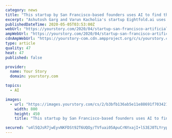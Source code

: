 ```yaml
---
category: news
title: "This startup by San Francisco-based founders uses AI to find the right hires for corporates"
excerpt: "Ashutosh Garg and Varun Kacholia's startup Eightfold.ai uses AI to match internal employees to new opportunities within their own company, and elsewhere."
publishedDateTime: 2020-05-05T03:53:00Z
webUrl: "https://yourstory.com/2020/04/startup-san-francisco-artificial-intelligence-jobs-corporates"
ampWebUrl: "https://yourstory.com/2020/04/startup-san-francisco-artificial-intelligence-jobs-corporates/amp"
cdnAmpWebUrl: "https://yourstory-com.cdn.ampproject.org/c/s/yourstory.com/2020/04/startup-san-francisco-artificial-intelligence-jobs-corporates/amp"
type: article
quality: 47
heat: 47
published: false

provider:
  name: Your Story
  domain: yourstory.com

topics:
  - AI

images:
  - url: "https://images.yourstory.com/cs/2/b3bfb136ab5e11e88691f70342131e20/Eightfold-1588099166116.jpg?fm=png&auto=format"
    width: 800
    height: 450
    title: "This startup by San Francisco-based founders uses AI to find the right hires for corporates"

secured: "u4l5QJsR7jwEyvNKFDSt92T6UQOy/TVfuai05ApuCrNYxajI+lS3EJ0TLYryph2UVaVRGcN8ndOMcfRnBelt+3TPhIJ+AzrtPxYNnzyHGIjDaMDOvMSkkc+uhl8ZXBvgENQkfaoUsylEG1j2mQAioc4kHwaB3nu6RfRElWWJFFDtKN1mdINZRjq1R2/f/Fc0R68dvREWPjomHANkKqdo3eMMEZwMUBVHfZz/NFkfbkrrCZDvT4BVFWI3zXTS0CpYXm+r3aNrtWjIjDf9Ouq8Hy+4cDntAwCB19THgXEHgngJoGal0RWj7ZviHAQdL+6pdv3BIq1RG9QZKg2Yuw+o0cC08pCyYWU0staFiRNWn/ROBC/ACCkd6ubaoIEDDhnVqZskzKnlivplfhDKVKxV3EUwQWAqdJ8WZXMaDr2hvJwKle5Y0crWftKLmAMQiORYP7qxG8J6p8IpgLRGdH7ap8Jb0iaa2A3eScoXDJ++uWM=;sAjGXHjcdrlrrVyqSRb1jg=="
---
```


